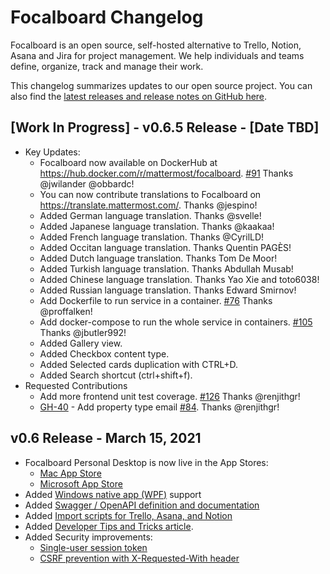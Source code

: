 # Focalboard Changelog

Focalboard is an open source, self-hosted alternative to Trello, Notion, Asana and Jira for project management. We help individuals and teams define, organize, track and manage their work.

This changelog summarizes updates to our open source project. You can also find the [latest releases and release notes on GitHub here](https://github.com/mattermost/focalboard/releases).

## [Work In Progress] - v0.6.5 Release - [Date TBD]

* Key Updates:
  * Focalboard now available on DockerHub at https://hub.docker.com/r/mattermost/focalboard. [#91](https://github.com/mattermost/focalboard/issues/91) Thanks @jwilander @obbardc!
  * You can now contribute translations to Focalboard on https://translate.mattermost.com/. Thanks @jespino!
  * Added German language translation. Thanks @svelle!
  * Added Japanese language translation. Thanks @kaakaa!
  * Added French language translation. Thanks @CyrilLD!
  * Added Occitan language translation. Thanks Quentin PAGÈS!
  * Added Dutch language translation. Thanks Tom De Moor!
  * Added Turkish language translation. Thanks Abdullah Musab!
  * Added Chinese language translation. Thanks Yao Xie and toto6038!
  * Added Russian language translation. Thanks Edward Smirnov!
  * Add Dockerfile to run service in a container. [#76](https://github.com/mattermost/focalboard/pull/76) Thanks @proffalken!
  * Add docker-compose to run the whole service in containers. [#105](https://github.com/mattermost/focalboard/pull/105) Thanks @jbutler992!
  * Added Gallery view.
  * Added Checkbox content type.
  * Added Selected cards duplication with CTRL+D.
  * Added Search shortcut (ctrl+shift+f).
* Requested Contributions
  * Add more frontend unit test coverage. [#126](https://github.com/mattermost/focalboard/pull/126) Thanks @renjithgr!
  * [GH-40](https://github.com/mattermost/focalboard/issues/40) - Add property type email [#84](https://github.com/mattermost/focalboard/pull/84). Thanks @renjithgr!

## v0.6 Release - March 15, 2021

* Focalboard Personal Desktop is now live in the App Stores:
    * [Mac App Store](https://apps.apple.com/app/apple-store/id1556908618?pt=2114704&ct=changelog&mt=8)
    * [Microsoft App Store](https://www.microsoft.com/store/apps/9NLN2T0SX9VF?cid=changelog)
* Added [Windows native app (WPF)](https://github.com/mattermost/focalboard/tree/main/win-wpf) support
* Added [Swagger / OpenAPI definition and documentation](https://htmlpreview.github.io/?https://github.com/mattermost/focalboard/blob/main/server/swagger/docs/html/index.html)
* Added [Import scripts for Trello, Asana, and Notion](https://github.com/mattermost/focalboard/tree/main/import)
* Added [Developer Tips and Tricks article](https://www.focalboard.com/contribute/getting-started/dev-tips/).
* Added Security improvements:
	* [Single-user session token](https://github.com/mattermost/focalboard/commit/0fe96ad7ed3b0c3a68c9a5889b34b764782f9266)
	* [CSRF prevention with X-Requested-With header](https://github.com/mattermost/focalboard/commit/43c656c9a440e12f87b61d66654ed3d9873b1620)


